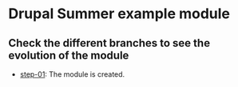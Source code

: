 # Drupal Summer example module

## Check the different branches to see the evolution of the module

- [step-01](/github/jjcarrion/tree/step-01): The module is created.